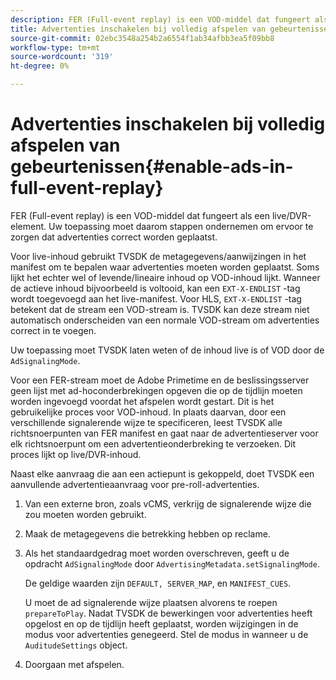 ```yaml
---
description: FER (Full-event replay) is een VOD-middel dat fungeert als een live/DVR-element. Uw toepassing moet daarom stappen ondernemen om ervoor te zorgen dat advertenties correct worden geplaatst.
title: Advertenties inschakelen bij volledig afspelen van gebeurtenissen
source-git-commit: 02ebc3548a254b2a6554f1ab34afbb3ea5f09bb8
workflow-type: tm+mt
source-wordcount: '319'
ht-degree: 0%

---
```


# Advertenties inschakelen bij volledig afspelen van gebeurtenissen{#enable-ads-in-full-event-replay}

FER (Full-event replay) is een VOD-middel dat fungeert als een live/DVR-element. Uw toepassing moet daarom stappen ondernemen om ervoor te zorgen dat advertenties correct worden geplaatst.

Voor live-inhoud gebruikt TVSDK de metagegevens/aanwijzingen in het manifest om te bepalen waar advertenties moeten worden geplaatst. Soms lijkt het echter wel of levende/lineaire inhoud op VOD-inhoud lijkt. Wanneer de actieve inhoud bijvoorbeeld is voltooid, kan een `EXT-X-ENDLIST` -tag wordt toegevoegd aan het live-manifest. Voor HLS, `EXT-X-ENDLIST` -tag betekent dat de stream een VOD-stream is. TVSDK kan deze stream niet automatisch onderscheiden van een normale VOD-stream om advertenties correct in te voegen.

Uw toepassing moet TVSDK laten weten of de inhoud live is of VOD door de `AdSignalingMode`.

Voor een FER-stream moet de Adobe Primetime en de beslissingsserver geen lijst met ad-hoconderbrekingen opgeven die op de tijdlijn moeten worden ingevoegd voordat het afspelen wordt gestart. Dit is het gebruikelijke proces voor VOD-inhoud. In plaats daarvan, door een verschillende signalerende wijze te specificeren, leest TVSDK alle richtsnoerpunten van FER manifest en gaat naar de advertentieserver voor elk richtsnoerpunt om een advertentieonderbreking te verzoeken. Dit proces lijkt op live/DVR-inhoud.

Naast elke aanvraag die aan een actiepunt is gekoppeld, doet TVSDK een aanvullende advertentieaanvraag voor pre-roll-advertenties.

1. Van een externe bron, zoals vCMS, verkrijg de signalerende wijze die zou moeten worden gebruikt.
1. Maak de metagegevens die betrekking hebben op reclame.
1. Als het standaardgedrag moet worden overschreven, geeft u de opdracht `AdSignalingMode` door `AdvertisingMetadata.setSignalingMode`.

   De geldige waarden zijn `DEFAULT, SERVER_MAP`, en `MANIFEST_CUES`.

   U moet de ad signalerende wijze plaatsen alvorens te roepen `prepareToPlay`. Nadat TVSDK de bewerkingen voor advertenties heeft opgelost en op de tijdlijn heeft geplaatst, worden wijzigingen in de modus voor advertenties genegeerd. Stel de modus in wanneer u de `AuditudeSettings` object.

1. Doorgaan met afspelen.

<!--<a id="example_3567B4A0D53E4DA99C10C13244454026"></a>-->
